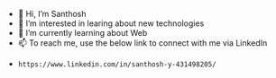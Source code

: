 - 👋 Hi, I’m Santhosh
- 👀 I’m interested in learing about new technologies
- 🌱 I’m currently learning about Web 
- 📫 To reach me, use the below link to connect with me via LinkedIn
-     https://www.linkedin.com/in/santhosh-y-431498205/

<!---
Santhosh908/Santhosh908 is a ✨ special ✨ repository because its `README.md` (this file) appears on your GitHub profile.
You can click the Preview link to take a look at your changes.
--->
